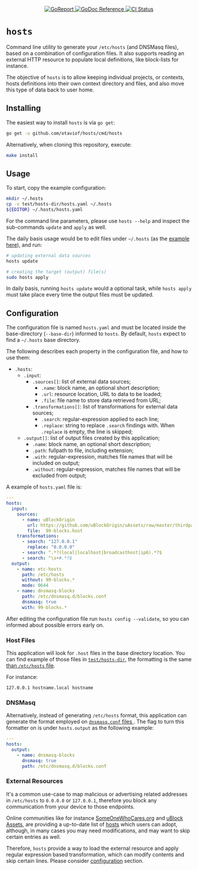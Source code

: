 <p align="center">
    <a alt="GoReport" href="https://goreportcard.com/report/github.com/otaviof/hosts">
        <img alt="GoReport" src="https://goreportcard.com/badge/github.com/otaviof/hosts">
    </a>
    <a href="https://godoc.org/github.com/otaviof/hosts/pkg/hosts">
        <img alt="GoDoc Reference" src="https://godoc.org/github.com/otaviof/hosts/pkg/hosts?status.svg">
    </a>
    <a alt="CI Status" href="https://travis-ci.com/otaviof/hosts">
        <img alt="CI Status" src="https://travis-ci.com/otaviof/hosts.svg?branch=master">
    </a>
</p>

# `hosts`

Command line utility to generate your `/etc/hosts` (and DNSMasq files), based on a combination of
configuration files. It also supports reading an external HTTP resource to populate local
definitions, like block-lists for instance.

The objective of `hosts` is to allow keeping individual projects, or contexts, hosts definitions
into their own context directory and files, and also move this type of data back to user home.

## Installing

The easiest way to install `hosts` is via `go get`:

```sh
go get -u github.com/otaviof/hosts/cmd/hosts
```

Alternatively, when cloning this repository, execute:

```sh
make install
```

## Usage

To start, copy the example configuration:

```sh
mkdir ~/.hosts
cp -v test/hosts-dir/hosts.yaml ~/.hosts
${EDITOR} ~/.hosts/hosts.yaml
```

For the command line parameters, please use `hosts --help` and inspect the sub-commands `update` and
`apply` as well.

The daily basis usage would be to edit files under `~/.hosts` (as the
[example here](https://github.com/otaviof/hosts/tree/master/test/hosts-dir)), and run:

```sh
# updating external data sources
hosts update

# creating the target (output) file(s)
sudo hosts apply
```

In daily basis, running `hosts update` would a optional task, while `hosts apply` must take place
every time the output files must be updated.

## Configuration

The configuration file is named `hosts.yaml` and must be located inside the base-directory
(`--base-dir`) informed to `hosts`. By default, `hosts` expect to find a `~/.hosts` base directory.

The following describes each property in the configuration file, and how to use them:

- `.hosts`:
  - `.input`:
    - `.sources[]`: list of external data sources;
      - `.name`: block name, an optional short description;
      - `.url`: resource location, URL to data to be loaded;
      - `.file`: file name to store data retrieved from URL;
    - `.transformations[]`: list of transformations for external data sources;
      - `.search`: regular-expression applied to each line;
      - `.replace`: string to replace `.search` findings with. When `.replace` is empty, the line is
      skipped;
  - `.output[]`: list of output files created by this application;
    - `.name`:  block name, an optional short description;
    - `.path`: fullpath to file, including extension;
    - `.with`: regular-expression, matches file names that will be included on output;
    - `.without`: regular-expression, matches file names that will be excluded from output;

A example of `hosts.yaml` file is:

```yml
---
hosts:
  input:
    sources:
      - name: uBlockOrigin
        url: https://github.com/uBlockOrigin/uAssets/raw/master/thirdparties/www.malwaredomainlist.com/hostslist/hosts.txt
        file:  99-blocks.host
    transformations:
      - search: "127.0.0.1"
        replace: "0.0.0.0"
      - search: ^.*?(local|localhost|broadcasthost|ip6).*?$
      - search: ^\s+#.*?$
  output:
    - name: etc-hosts
      path: /etc/hosts
      without: 99-blocks.*
      mode: 0644
    - name: dnsmasq-blocks
      path: /etc/dnsmasq.d/blocks.conf
      dnsmasq: true
      with: 99-blocks.*
```

After editing the configuration file run `hosts config --validate`, so you can informed about
possible errors early on.

### Host Files

This application will look for `.host` files in the base directory location. You can find example
of those files in [`test/hosts-dir`](https://github.com/otaviof/hosts/tree/master/test/hosts-dir),
the formatting is the same [than `/etc/hosts` file](https://man7.org/linux/man-pages/man5/hosts.5.html).

For instance:

```
127.0.0.1 hostname.local hostname
```

### DNSMasq

Alternatively, instead of generating `/etc/hosts` format, this application can generate the format
employed on [`dnsmasq.conf` files ](http://www.thekelleys.org.uk/dnsmasq/docs/dnsmasq-man.html).
The flag to turn this formatter on is under `hosts.output` as the following example:

```yml
---
hosts:
  output:
    - name: dnsmasq-blocks
      dnsmasq: true
      path: /etc/dnsmasq.d/blocks.conf
```

### External Resources

It's a common use-case to map malicious or advertising related addresses in `/etc/hosts` to
`0.0.0.0` or `127.0.0.1`, therefore you block any communication from your device to those endpoints.

Online communities like for instance [SomeOneWhoCares.org](https://someonewhocares.org) and
[uBlock Assets](https://github.com/uBlockOrigin/uAssets), are providing a up-to-date list of
[hosts](https://github.com/uBlockOrigin/uAssets/tree/master/thirdparties) which users can adopt,
although, in many cases you may need modifications, and may want to skip certain entries as well.

Therefore, `hosts` provide a way to load the external resource and apply regular expression based
transformation, which can modify contents and skip certain lines. Please consider
[configuration](#configuration) section.
